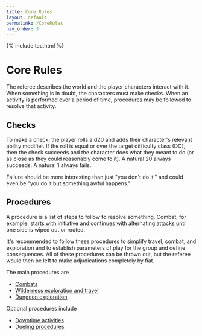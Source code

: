 ```yaml
---
title: Core Rules
layout: default
permalink: /CoreRules
nav_order: 3
---
```

{% include toc.html %}

# Core Rules

The referee describes the world and the player characters interact with it. When something is in doubt, the characters must make checks. When an activity is performed over a period of time, procedures may be followed to resolve that activity. 

## Checks

To make a check, the player rolls a d20 and adds their character's relevant ability modifier. If the roll is equal or over the target difficulty class (DC), then the check succeeds and the character does what they meant to do (or as close as they could reasonably come to it). A natural 20 always succeeds. A natural 1 always fails. 

Failure should be more interesting than just "you don't do it," and could even be "you do it but something awful happens."

## Procedures

A procedure is a list of steps to follow to resolve something. Combat, for example, starts with initiative and continues with alternating attacks until one side is wiped out or routed. 

It's recommended to follow these procedures to simplify travel, combat, and exploration and to establish parameters of play for the group and define consequences. All of these procedures can be thrown out, but the referee would then be left to make adjudications completely by fiat. 

The main procedures are 

- [Combats](combatround.md)
- [Wilderness exploration and travel](wildernesswatch.md)
- [Dungeon exploration](dungeonturn.md)

Optional procedures include 

- [Downtime activities](downtimecycle.md)
- [Dueling procedures](duelingbeats.md)

